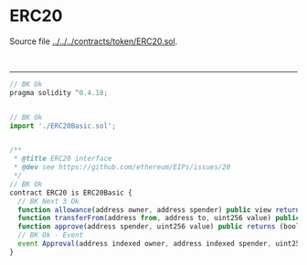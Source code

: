 # ERC20

Source file [../../../contracts/token/ERC20.sol](../../../contracts/token/ERC20.sol).

<br />

<hr />

```javascript
// BK Ok
pragma solidity ^0.4.18;


// BK Ok
import './ERC20Basic.sol';


/**
 * @title ERC20 interface
 * @dev see https://github.com/ethereum/EIPs/issues/20
 */
// BK Ok
contract ERC20 is ERC20Basic {
  // BK Next 3 Ok
  function allowance(address owner, address spender) public view returns (uint256);
  function transferFrom(address from, address to, uint256 value) public returns (bool);
  function approve(address spender, uint256 value) public returns (bool);
  // BK Ok - Event
  event Approval(address indexed owner, address indexed spender, uint256 value);
}

```
